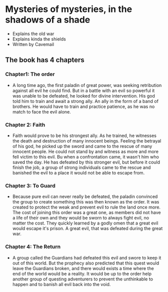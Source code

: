 # Mysteries of mysteries, in the shadows of a shade
- Explains the old war
- Explains kinda the shields
- Written by Cavemail

## The book has 4 chapters
### Chapter1: The order
- A long time ago, the first paladin of great power, was seeking retribution against all evil he could find. But in a battle with an evil so powerful it was unable to be defeated, he looked for divine intervention. His god told him to train and await a strong ally. An ally in the form of a band of brothers. He would have to train and practice patience, as he was no match to face the evil alone.

### Chapter 2: Faith
- Faith would prove to be his strongest ally. As he trained, he witnesses the death and destruction of many innocent beings. Feeling the betrayal of his god, he picked up the sword and came to the rescue of many innocent people. He could not stand by and witness as more and more fell victim to this evil. Bu when a confrontation came, it wasn't him who saved the day. He has defeated by this stronger evil, but before it could finish the job, a group of strong individuals came to the rescue and banished the evil to a place it would not be able to escape from.

### Chapter 3: To Guard
- Because pure evil can never really be defeated, the paladin convinced the group to create something this was then known as the order. It was created to protect the weak and prevent evil to rule the land once more. The cost of joining this order was a great one, as members did not have a life of their own and they would be sworn to always fight evil, no matter the cost. They quickly learned by a godly omen that a great evil would escape it's prison. A great evil, that was defeated during the great war.

### Chapter 4: The Return
- A group called the Guardians had defeated this evil and swore to keep it out of this world. But the prophecy also predicted that this quest would leave the Guardians broken, and there would exists a time where the end of the world would be a reality. It would be up to the order help another group of questing adventurers to prevent the unthinkable to happen and to banish all evil back into the void.
